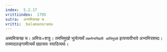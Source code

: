 ```yaml
---
index:  5.2.17
vrittiindex:  1795
sutra:  अभ्यमित्राच्छ च
vritti:  balamanorama 
---
```


अब्यमित्राच्छ च। अमित्रः=शत्रुः। तमभिमुखो भूत्वेत्यर्थे `लक्षणेनाभिप्रती आभिमुख्ये` इत्यव्ययीभावे अभ्यमित्रशब्दः। तस्मादलङ्गामीत्यर्थे छप्रत्ययः स्यादित्यर्थः। 

